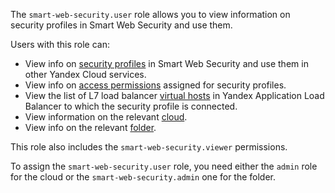 The `smart-web-security.user` role allows you to view information on security profiles in Smart Web Security and use them.

Users with this role can:
* View info on [security profiles](../../smartwebsecurity/concepts/profiles.md) in Smart Web Security and use them in other Yandex Cloud services.
* View info on [access permissions](../../iam/concepts/access-control/index.md) assigned for security profiles.
* View the list of L7 load balancer [virtual hosts](../../application-load-balancer/concepts/http-router.md#virtual-host) in Yandex Application Load Balancer to which the security profile is connected.
* View information on the relevant [cloud](../../resource-manager/concepts/resources-hierarchy.md#cloud).
* View info on the relevant [folder](../../resource-manager/concepts/resources-hierarchy.md#folder).

This role also includes the `smart-web-security.viewer` permissions.

To assign the `smart-web-security.user` role, you need either the `admin` role for the cloud or the `smart-web-security.admin` one for the folder.